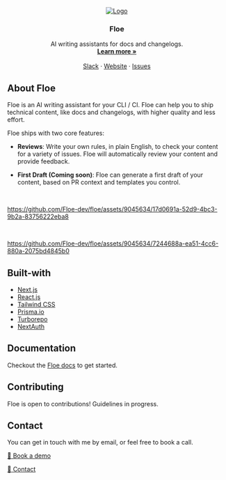 <p align="center" style="margin-top: 120px">
  <a href="https://github.com/calcom/cal.com">
   <img src="https://github.com/Floe-dev/floe/assets/9045634/7cfff324-db6b-4e5a-b123-be6b7981eec5" alt="Logo">
  </a>

  <h3 align="center">Floe</h3>

  <p align="center">
    AI writing assistants for docs and changelogs.
    <br />
    <a href="https://floe.dev"><strong>Learn more »</strong></a>
    <br />
    <br />
    <a href="https://join.slack.com/t/floedev/shared_invite/zt-1okoncyuu-_v9KaY7AjEQfKNj6O6qvVg">Slack<a>
    ·
    <a href="https://floe.dev">Website</a>
    ·
    <a href="https://github.com/Floe-dev/floe/issues">Issues</a>
  </p>
</p>

## About Floe
Floe is an AI writing assistant for your CLI / CI. Floe can help you to ship technical content, like docs and changelogs, with higher quality and less effort.

Floe ships with two core features:

- **Reviews**: Write your own rules, in plain English, to check your content for a variety of issues. Floe will automatically review your content and provide feedback.

- **First Draft (Coming soon)**: Floe can generate a first draft of your content, based on PR context and templates you control.

<br />

https://github.com/Floe-dev/floe/assets/9045634/17d0691a-52d9-4bc3-9b2a-83756222eba8

<br />

https://github.com/Floe-dev/floe/assets/9045634/7244688a-ea51-4cc6-880a-2075bd4845b0


## Built-with

- [Next.js](https://nextjs.org/)
- [React.js](https://reactjs.org/)
- [Tailwind CSS](https://tailwindcss.com/)
- [Prisma.io](https://prisma.io/)
- [Turborepo](https://turbo.build/repo/)
- [NextAuth](https://next-auth.js.org/)

## Documentation
Checkout the [Floe docs](https://floe.dev/docs) to get started.

## Contributing
Floe is open to contributions! Guidelines in progress.

## Contact
You can get in touch with me by email, or feel free to book a call.

[📅 Book a demo](https://cal.com/nic-haley/book-a-demo)

[📨 Contact](mailto:nic@floe.dev)
